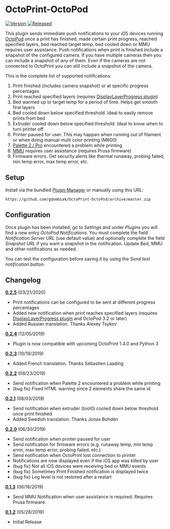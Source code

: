 # OctoPrint-OctoPod

[![Version](https://img.shields.io/badge/dynamic/json.svg?color=brightgreen&label=version&url=https://api.github.com/repos/gdombiak/OctoPrint-OctoPod/releases&query=$[0].name)]()
[![Released](https://img.shields.io/badge/dynamic/json.svg?color=brightgreen&label=released&url=https://api.github.com/repos/gdombiak/OctoPrint-OctoPod/releases&query=$[0].published_at)]()

This plugin sends immediate push notifications to your iOS devices running
[OctoPod](https://itunes.apple.com/us/app/octopod-for-octoprint/id1412557625?mt=8) once a
print has finished, made certain print progress, reached specified layers, bed reached target temp,
bed cooled down or MMU requires user assistance. Push notifications when print is finished
include a snapshot of the configured camera. If you have multiple cameras then you can include
a snapshot of any of them. Even if the cameras are not connected to OctoPrint you can still
include a snapshot of the camera.

This is the complete list of supported notifications:
1. Print finished (includes camera snapshot) or at specific progress percentages
1. Print reached specified layers (requires [DisplayLayerProgress plugin](https://plugins.octoprint.org/plugins/DisplayLayerProgress/))
1. Bed warmed up to target temp for a period of time. Helps get smooth first layers
1. Bed cooled down below specified threshold. Ideal to easily remove prints from bed
1. Extruder cooled down below specified threshold. Ideal to know when to turn printer off
1. Printer paused for user. This may happen when running out of filament or when doing manual multi color printing (M600)
1. [Palette 2 / Pro](https://www.mosaicmfg.com/products/palette-2) encountered a problem while printing
1. [MMU](https://shop.prusa3d.com/en/upgrades/183-original-prusa-i3-mk25smk3s-multi-material-2s-upgrade-kit-mmu2s.html#) requires user assistance (requires Prusa firmware)
1. Firmware errors. Get security alerts like thermal runaway, probing failed, min temp error, max temp error, etc.

## Setup

Install via the bundled [Plugin Manager](https://github.com/foosel/OctoPrint/wiki/Plugin:-Plugin-Manager)
or manually using this URL:

    https://github.com/gdombiak/OctoPrint-OctoPod/archive/master.zip

## Configuration

Once plugin has been installed, go to _Settings_ and under _Plugins_ you will find a new
entry _OctoPod Notifications_. You must complete the field _Notification Server URL_ (use
default value) and optionally complete the field _Snapshot URL_ if you want a snapshot in
the notification. Update Bed, MMU and other notifications as needed.

You can test the configuration before saving it by using the _Send test notification_ button.

## Changelog

**[0.2.5]** (03/21/2020)
- Print notifications can be configured to be sent at different progress percentages
- Added new notification when print reaches specified layers (requires [DisplayLayerProgress plugin](https://plugins.octoprint.org/plugins/DisplayLayerProgress/) and OctoPod 3.2 or later)
- Added Russian translation. Thanks Alexey Tsykov

**[0.2.4]** (12/05/2019)
- Plugin is now compatible with upcoming OctoPrint 1.4.0 and Python 3

**[0.2.3]** (10/19/2019)
- Added French translation. Thanks Sébastien Laading

**[0.2.2]** (08/23/2019)
- Send notification when Palette 2 encountered a problem while printing
- (bug fix) Fixed HTML warning since 2 elements share the same id

**[0.2.1]** (08/03/2019)
- Send notification when extruder (tool0) cooled down below threshold once print finished
- Added Swedish translation. Thanks Jonas Bohdén

**[0.2.0]** (06/30/2019)
- Send notification when printer paused for user
- Send notification for firmware errors (e.g. runaway temp, min temp error, max temp error, probing failed, etc.)
- Send notification when OctoPrint lost connection to printer
- Notifications are now displayed even if the iOS app was killed by user
- (bug fix) Not all iOS devices were receiving bed or MMU events
- (bug fix) Sometimes Print Finished notification is displayed twice
- (bug fix) Log level is not restored after a restart

**[0.1.3]** (06/16/2019)
- Send MMU Notification when user assistance is required. Requires Prusa firmware.

**[0.1.2]** (05/28/2019)
- Initial Release

[0.2.5]: https://github.com/gdombiak/OctoPrint-OctoPod/tree/0.2.5
[0.2.4]: https://github.com/gdombiak/OctoPrint-OctoPod/tree/0.2.4
[0.2.3]: https://github.com/gdombiak/OctoPrint-OctoPod/tree/0.2.3
[0.2.2]: https://github.com/gdombiak/OctoPrint-OctoPod/tree/0.2.2
[0.2.1]: https://github.com/gdombiak/OctoPrint-OctoPod/tree/0.2.1
[0.2.0]: https://github.com/gdombiak/OctoPrint-OctoPod/tree/0.2.0
[0.1.3]: https://github.com/gdombiak/OctoPrint-OctoPod/tree/0.1.3
[0.1.2]: https://github.com/gdombiak/OctoPrint-OctoPod/tree/0.1.2
